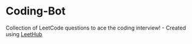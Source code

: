 # Coding-Bot
Collection of LeetCode questions to ace the coding interview! - Created using [LeetHub](https://github.com/QasimWani/LeetHub)
